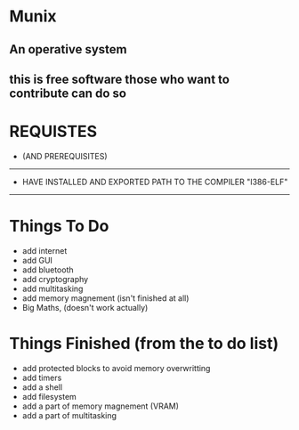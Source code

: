 # Munix
An operative system
------------------------
this is free software those who want to contribute can do so
------------------------

# REQUISTES 
- (AND PREREQUISITES)
-------------------------------
- HAVE INSTALLED AND EXPORTED PATH TO THE COMPILER "I386-ELF"
-------------------------------

# Things To Do

- add internet
- add GUI
- add bluetooth
- add cryptography
- add multitasking
- add memory magnement (isn't finished at all)
- Big Maths, (doesn't work actually)
  
# Things Finished (from the to do list)

- add protected blocks to avoid memory overwritting 
- add timers
- add a shell
- add filesystem
- add a part of memory magnement (VRAM)
- add a part of multitasking
